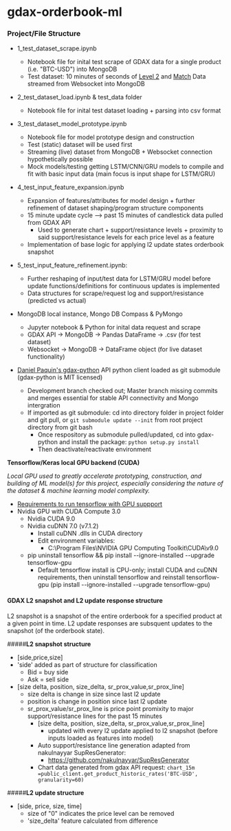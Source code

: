 # gdax-orderbook-ml

### Project/File Structure
- 1_test_dataset_scrape.ipynb
    - Notebook file for inital test scrape of GDAX data for a single product (i.e. "BTC-USD") into MongoDB
    - Test dataset: 10 minutes of seconds of [Level 2](https://docs.gdax.com/#the-code-classprettyprintlevel2code-channel) and [Match](https://docs.gdax.com/#the-code-classprettyprintmatchescode-channel) Data streamed from Websocket into MongoDB
- 2_test_dataset_load.ipynb &  test_data folder
    - Notebook file for inital test dataset loading + parsing into csv format
- 3_test_dataset_model_prototype.ipynb
    - Notebook file for model prototype design and construction
    - Test (static) dataset will be used first 
    - Streaming (live) dataset from MongoDB + Websocket connection hypothetically possible
    - Mock models/testing getting LSTM/CNN/GRU models to compile and fit with basic input data (main focus is input shape for LSTM/GRU)
- 4_test_input_feature_expansion.ipynb
    - Expansion of features/attributes for model design + further refinement of dataset shaping/program structure components
    - 15 minute update cycle --> past 15 minutes of candlestick data pulled from GDAX API
        - Used to generate chart + support/resistance levels + proximity to said support/resistance levels for each price level as a feature
    - Implementation of base logic for applying l2 update states orderbook snapshot
- 5_test_input_feature_refinement.ipynb:
    - Further reshaping of input/test data for LSTM/GRU model before update functions/definitions for continuous updates is implemented
    - Data structures for scrape/request log and support/resistance (predicted vs actual)


- MongoDB local instance, Mongo DB Compass & PyMongo
    - Jupyter notebook & Python for inital data request and scrape 
    - GDAX API -> MongoDB -> Pandas DataFrame -> .csv (for test dataset)
    - Websocket -> MongoDB -> DataFrame object (for live dataset functionality)

- [Daniel Paquin's gdax-python](https://github.com/danpaquin/gdax-python) API python client loaded as git submodule (gdax-python is MIT licensed)
    - Development branch checked out; Master branch missing commits and merges essential for stable API connectivity and Mongo intergration
    - If imported as git submodule: cd into directory folder in project folder and git pull, or `git submodule update --init`  from root project directory from git bash 
        - Once respository as submodule pulled/updated, cd into gdax-python and install the package: `python setup.py install`
        - Then deactivate/reactivate environment

**Tensorflow/Keras local GPU backend (CUDA)**

*Local GPU used to greatly accelerate prototyping, construction, and building of ML model(s) for this project, especially considering the nature of the dataset & machine learning model complexity.*
- [Requirements to run tensorflow with GPU suppport](https://www.tensorflow.org/install/install_windows#requirements_to_run_tensorflow_with_gpu_support)
- Nvidia GPU with CUDA Compute 3.0
    - Nvidia CUDA 9.0
    - Nvidia cuDNN 7.0 (v7.1.2)
        - Install  cuDNN .dlls in CUDA directory
        - Edit environment variables:
            - C:\Program Files\NVIDIA GPU Computing Toolkit\CUDA\v9.0
    - pip uninstall tensorflow && pip install --ignore-installed --upgrade tensorflow-gpu 
        - Default tensorflow install is CPU-only; install CUDA and cuDNN requirements, then uninstall tensorflow and reinstall tensorflow-gpu (pip install --ignore-installed --upgrade tensorflow-gpu)

#### GDAX L2 snapshot and L2 update response structure
L2 snapshot is a snapshot of the entire orderbook for a specified product at a given point in time. L2 update responses are subsquent updates to the snapshot (of the orderbook state).

#####**L2 snapshot structure**

- [side,price,size]
- 'side' added as part of structure for classification
    - Bid = buy side
    - Ask = sell side
- [size delta, position, size_delta, sr_prox_value,sr_prox_line]
    - size delta is change in size since last l2 update
    - position is change in position since last l2 update
    - sr_prox_value/sr_prox_line is price point promixity to major support/resistance lines for the past 15 minutes
        - [size delta, position, size_delta, sr_prox_value,sr_prox_line]
            - updated with every l2 update applied to l2 snapshot (before inputs loaded as features into model)
        - Auto support/resistance line generation adapted from nakulnayyar SupResGenerator:
            - https://github.com/nakulnayyar/SupResGenerator
        - Chart data generated from gdax API request:
        `chart_15m =public_client.get_product_historic_rates('BTC-USD', granularity=60)`

#####**L2 update structure**

- [side, price, size, time]
    - size of "0" indicates the price level can be removed
    - 'size_delta' feature calculated from difference
